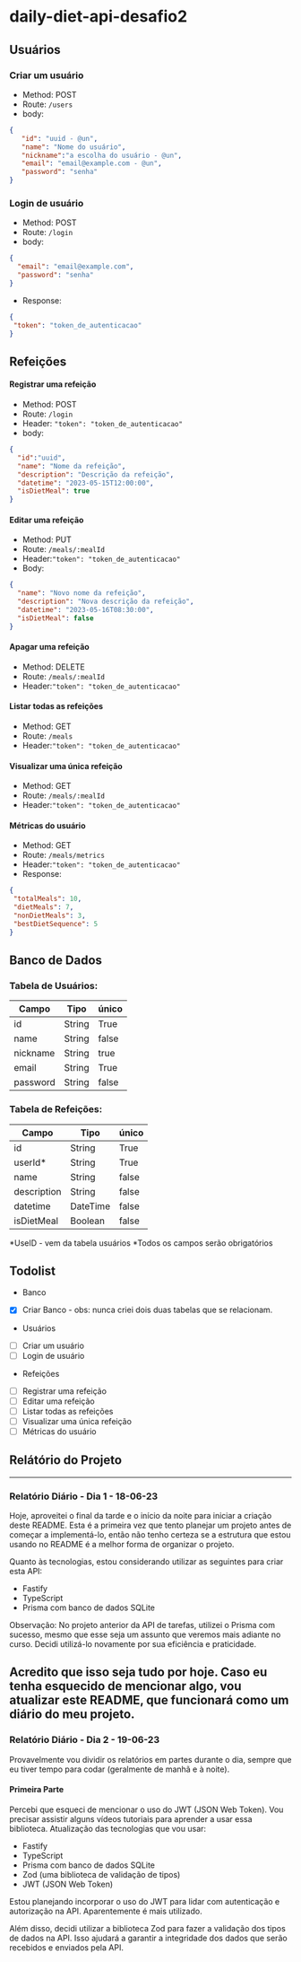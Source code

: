 # daily-diet-api-desafio2

## Usuários 

### Criar um usuário
 - Method: POST
 - Route: `/users`
 - body:
 ```json
 {
	"id": "uuid - @un",
	"name": "Nome do usuário",
	"nickname":"a escolha do usuário - @un",
	"email": "email@example.com - @un",
	"password": "senha" 
 } 
 ```

### Login de usuário
- Method: POST
- Route: `/login`
- body:
```json
{
  "email": "email@example.com",
  "password": "senha"
}

```
 - Response:
 ```json
{
  "token": "token_de_autenticacao"
}
 ```

## Refeições

#### Registrar uma refeição
-   Method: POST
-   Route: `/login`
-   Header: `"token": "token_de_autenticacao"`
-   body:
```json
{
  "id":"uuid",
  "name": "Nome da refeição",
  "description": "Descrição da refeição",
  "datetime": "2023-05-15T12:00:00",
  "isDietMeal": true
}
```

#### Editar uma refeição
-   Method: PUT
-   Route: `/meals/:mealId`
-   Header:`"token": "token_de_autenticacao"`
-   Body:
```json
{
  "name": "Novo nome da refeição",
  "description": "Nova descrição da refeição",
  "datetime": "2023-05-16T08:30:00",
  "isDietMeal": false
}
```

#### Apagar uma refeição
-   Method: DELETE
-   Route: `/meals/:mealId`
-   Header:`"token": "token_de_autenticacao"`

#### Listar todas as refeições
-   Method: GET
-   Route: `/meals`
-   Header:`"token": "token_de_autenticacao"`

#### Visualizar uma única refeição
-   Method: GET
-   Route: `/meals/:mealId`
-   Header:`"token": "token_de_autenticacao"`

#### Métricas do usuário
-   Method: GET
-   Route: `/meals/metrics`
-   Header:`"token": "token_de_autenticacao"`
-   Response:
 ```json
{
  "totalMeals": 10, 
  "dietMeals": 7, 
  "nonDietMeals": 3,
  "bestDietSequence": 5
}
 ```


## Banco de Dados

### Tabela de Usuários:

| Campo    | Tipo    | único |
| -------- | ------- | ------|
| id       | String  | True  |
| name     | String  | false |
| nickname | String  | true  |
| email    | String  | True  |
| password | String  | false |

### Tabela de Refeições:

| Campo       | Tipo     | único |
| ----------- | -------- | ----- |
| id          | String   | True  |
| userId*     | String   | True  |
| name        | String   | false |
| description | String   | false |
| datetime    | DateTime | false |
| isDietMeal  | Boolean  | false |

\*UseID - vem da tabela usuários
\*Todos os campos serão obrigatórios

## Todolist
- Banco
- [x] Criar Banco - obs: nunca criei dois duas tabelas que se relacionam.

- Usuários 
- [ ] Criar um usuário
- [ ] Login de usuário

- Refeições
- [ ] Registrar uma refeição
- [ ] Editar uma refeição
- [ ] Listar todas as refeições
- [ ] Visualizar uma única refeição
- [ ] Métricas do usuário

## Relátório do Projeto
---
### Relatório Diário - Dia 1 - 18-06-23

Hoje, aproveitei o final da tarde e o início da noite para iniciar a criação deste README. Esta é a primeira vez que tento planejar um projeto antes de começar a implementá-lo, então não tenho certeza se a estrutura que estou usando no README é a melhor forma de organizar o projeto.

Quanto às tecnologias, estou considerando utilizar as seguintes para criar esta API:

- Fastify
- TypeScript
- Prisma com banco de dados SQLite

Observação: No projeto anterior da API de tarefas, utilizei o Prisma com sucesso, mesmo que esse seja um assunto que veremos mais adiante no curso. Decidi utilizá-lo novamente por sua eficiência e praticidade.

Acredito que isso seja tudo por hoje. Caso eu tenha esquecido de mencionar algo, vou atualizar este README, que funcionará como um diário do meu projeto.
----
### Relatório Diário - Dia 2 - 19-06-23

Provavelmente vou dividir os relatórios em partes durante o dia, sempre que eu tiver tempo para codar (geralmente de manhã e à noite).

#### Primeira Parte
Percebi que esqueci de mencionar o uso do JWT (JSON Web Token). Vou precisar assistir alguns vídeos tutoriais para aprender a usar essa biblioteca. Atualização das tecnologias que vou usar:

- Fastify
- TypeScript
- Prisma com banco de dados SQLite
- Zod (uma biblioteca de validação de tipos)
- JWT (JSON Web Token)

Estou planejando incorporar o uso do JWT para lidar com autenticação e autorização na API. Aparentemente é mais utilizado.

Além disso, decidi utilizar a biblioteca Zod para fazer a validação dos tipos de dados na API. Isso ajudará a garantir a integridade dos dados que serão recebidos e enviados pela API.
